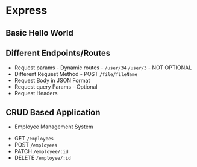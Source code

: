 
# Express

## Basic Hello World

## Different Endpoints/Routes
* Request params - Dynamic routes - `/user/34` `/user/3` - NOT OPTIONAL
* Different Request Method - POST `/file/fileName`
* Request Body in JSON Format
* Request query Params - Optional
* Request Headers

## CRUD Based Application
* Employee Management System

- GET `/employees`
- POST `/employees`
- PATCH `/employee/:id`
- DELETE `/employee/:id`